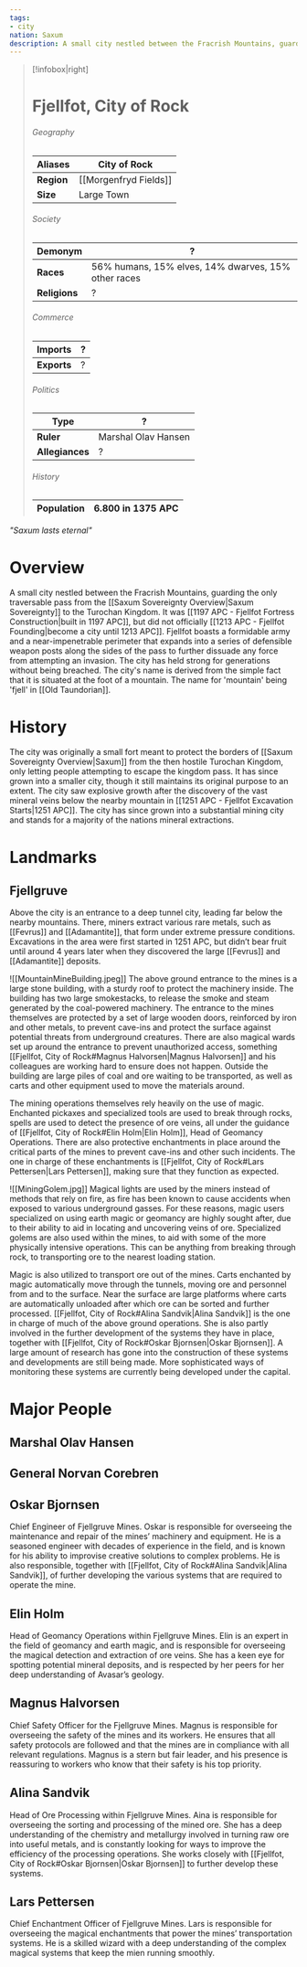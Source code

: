 ```yaml
---
tags:
- city
nation: Saxum
description: A small city nestled between the Fracrish Mountains, guarding the pass from the Saxum Sovereignty to the Turochan Kingdom.
---
```

> [!infobox|right]
> # Fjellfot, City of Rock
> ###### Geography
> | **Aliases** | City of Rock |
> | - | - |
> | **Region** | [[Morgenfryd Fields]] |
> | **Size** | Large Town |
> ###### Society
> | **Demonym** | ? |
> | - | - |
> | **Races** | 56% humans, 15% elves, 14% dwarves, 15% other races |
> | **Religions** | ? |
> ###### Commerce
> | **Imports** | ? |
> | - | - |
> | **Exports** | ? |
> ###### Politics
> | **Type** | ? |
> | - | - |
> | **Ruler** | Marshal Olav Hansen |
> | **Allegiances** | ? |
> ###### History
> | **Population** | 6.800 in 1375 APC |
> | - | - |

*"Saxum lasts eternal"*
# Overview
A small city nestled between the Fracrish Mountains, guarding the only traversable pass from the [[Saxum Sovereignty Overview|Saxum Sovereignty]] to the Turochan Kingdom. It was [[1197 APC - Fjellfot Fortress Construction|built in 1197 APC]], but did not officially [[1213 APC - Fjellfot Founding|become a city until 1213 APC]]. Fjellfot boasts a formidable army and a near-impenetrable perimeter that expands into a series of defensible weapon posts along the sides of the pass to further dissuade any force from attempting an invasion. The city has held strong for generations without being breached. The city's name is derived from the simple fact that it is situated at the foot of a mountain. The name for 'mountain' being 'fjell' in [[Old Taundorian]].
# History
The city was originally a small fort meant to protect the borders of [[Saxum Sovereignty Overview|Saxum]] from the then hostile Turochan Kingdom, only letting people attempting to escape the kingdom pass. It has since grown into a smaller city, though it still maintains its original purpose to an extent. The city saw explosive growth after the discovery of the vast mineral veins below the nearby mountain in [[1251 APC - Fjellfot Excavation Starts|1251 APC]]. The city has since grown into a substantial mining city and stands for a majority of the nations mineral extractions.
# Landmarks
## Fjellgruve
Above the city is an entrance to a deep tunnel city, leading far below the nearby mountains. There, miners extract various rare metals, such as [[Fevrus]] and [[Adamantite]], that form under extreme pressure conditions. Excavations in the area were first started in 1251 APC, but didn’t bear fruit until around 4 years later when they discovered the large [[Fevrus]] and [[Adamantite]] deposits.

<span class="rightimg"><span class="smallimg"> ![[MountainMineBuilding.jpeg]] </span></span>The above ground entrance to the mines is a large stone building, with a sturdy roof to protect the machinery inside. The building has two large smokestacks, to release the smoke and steam generated by the coal-powered machinery. The entrance to the mines themselves are protected by a set of large wooden doors, reinforced by iron and other metals, to prevent cave-ins and protect the surface against potential threats from underground creatures. There are also magical wards set up around the entrance to prevent unauthorized access, something [[Fjellfot, City of Rock#Magnus Halvorsen|Magnus Halvorsen]] and his colleagues are working hard to ensure does not happen. Outside the building are large piles of coal and ore waiting to be transported, as well as carts and other equipment used to move the materials around.

The mining operations themselves rely heavily on the use of magic. Enchanted pickaxes and specialized tools are used to break through rocks, spells are used to detect the presence of ore veins, all under the guidance of [[Fjellfot, City of Rock#Elin Holm|Elin Holm]], Head of Geomancy Operations. There are also protective enchantments in place around the critical parts of the mines to prevent cave-ins and other such incidents. The one in charge of these enchantments is [[Fjellfot, City of Rock#Lars Pettersen|Lars Pettersen]], making sure that they function as expected.

<span class="leftimg"><span class="smallimg"> ![[MiningGolem.jpg]] </span></span>Magical lights are used by the miners instead of methods that rely on fire, as fire has been known to cause accidents when exposed to various underground gasses. For these reasons, magic users specialized on using earth magic or geomancy are highly sought after, due to their ability to aid in locating and uncovering veins of ore. Specialized golems are also used within the mines, to aid with some of the more physically intensive operations. This can be anything from breaking through rock, to transporting ore to the nearest loading station.

Magic is also utilized to transport ore out of the mines. Carts enchanted by magic automatically move through the tunnels, moving ore and personnel from and to the surface. Near the surface are large platforms where carts are automatically unloaded after which ore can be sorted and further processed. [[Fjellfot, City of Rock#Alina Sandvik|Alina Sandvik]] is the one in charge of much of the above ground operations. She is also partly involved in the further development of the systems they have in place, together with [[Fjellfot, City of Rock#Oskar Bjornsen|Oskar Bjornsen]]. A large amount of research has gone into the construction of these systems and developments are still being made. More sophisticated ways of monitoring these systems are currently being developed under the capital.
# Major People

## Marshal Olav Hansen

## General Norvan Corebren

## Oskar Bjornsen
Chief Engineer of Fjellgruve Mines. Oskar is responsible for overseeing the maintenance and repair of the mines’ machinery and equipment. He is a seasoned engineer with decades of experience in the field, and is known for his ability to improvise creative solutions to complex problems. He is also responsible, together with [[Fjellfot, City of Rock#Alina Sandvik|Alina Sandvik]], of further developing the various systems that are required to operate the mine.
## Elin Holm
Head of Geomancy Operations within Fjellgruve Mines. Elin is an expert in the field of geomancy and earth magic, and is responsible for overseeing the magical detection and extraction of ore veins. She has a keen eye for spotting potential mineral deposits, and is respected by her peers for her deep understanding of Avasar’s geology.
## Magnus Halvorsen
Chief Safety Officer for the Fjellgruve Mines. Magnus is responsible for overseeing the safety of the mines and its workers. He ensures that all safety protocols are followed and that the mines are in compliance with all relevant regulations. Magnus is a stern but fair leader, and his presence is reassuring to workers who know that their safety is his top priority.
## Alina Sandvik
Head of Ore Processing within Fjellgruve Mines. Aina is responsible for overseeing the sorting and processing of the mined ore. She has a deep understanding of the chemistry and metallurgy involved in turning raw ore into useful metals, and is constantly looking for ways to improve the efficiency of the processing operations. She works closely with [[Fjellfot, City of Rock#Oskar Bjornsen|Oskar Bjornsen]] to further develop these systems.
## Lars Pettersen
Chief Enchantment Officer of Fjellgruve Mines. Lars is responsible for overseeing the magical enchantments that power the mines’ transportation systems. He is a skilled wizard with a deep understanding of the complex magical systems that keep the mien running smoothly.